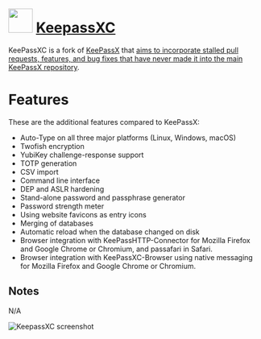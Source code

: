 # <img src="https://cdn.rawgit.com/chocolatey/chocolatey-coreteampackages/4315dbe8325d644de2026206bdc5c16a11c1f5cc/icons/keepassxc.png" width="48" height="48"/> [KeepassXC](https://chocolatey.org/packages/keepassxc)

KeePassXC is a fork of [KeePassX](https://www.keepassx.org/) that [aims to incorporate stalled pull requests, features, and bug fixes that have never made it into the main KeePassX repository](https://github.com/keepassxreboot/keepassx/issues/43).

# Features

These are the additional features compared to KeePassX:
- Auto-Type on all three major platforms (Linux, Windows, macOS)
- Twofish encryption
- YubiKey challenge-response support
- TOTP generation
- CSV import
- Command line interface
- DEP and ASLR hardening
- Stand-alone password and passphrase generator
- Password strength meter
- Using website favicons as entry icons
- Merging of databases
- Automatic reload when the database changed on disk
- Browser integration with KeePassHTTP-Connector for Mozilla Firefox and Google Chrome or Chromium, and passafari in Safari.
- Browser integration with KeePassXC-Browser using native messaging for Mozilla Firefox and Google Chrome or Chromium.

## Notes

N/A

![KeepassXC screenshot](https://cdn.rawgit.com/chocolatey/chocolatey-coreteampackages/f2cfda756d8ab847b9d65ce394de18c6a090666b/automatic/keepassxc/screenshot.png)